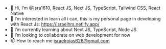 - 👋 Hi, I’m @Isra1610, React JS, Next JS, TypeScript, Tailwind CSS, React Native
- 👀 I’m interested in learn all i can, this is my personal page in developing with React Js: https://israelhrs.netlify.app/
- 🌱 I’m currently learning about Next JS, TypeScript, Node JS.
- 💞️ I’m looking to collaborate on web development for now
- 📫 How to reach me israelrojas626@gmail.com

<!---
Isra1610/Isra1610 is a ✨ special ✨ repository because its `README.md` (this file) appears on your GitHub profile.
You can click the Preview link to take a look at your changes.
--->

